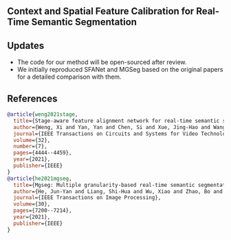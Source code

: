 ## Context and Spatial Feature Calibration for Real-Time Semantic Segmentation




## Updates

- The code for our method will be open-sourced after review.
- We initially reproduced SFANet and MGSeg based on the original papers for a detailed comparison with them.



## References

```bibtex
@article{weng2021stage,
  title={Stage-aware feature alignment network for real-time semantic segmentation of street scenes},
  author={Weng, Xi and Yan, Yan and Chen, Si and Xue, Jing-Hao and Wang, Hanzi},
  journal={IEEE Transactions on Circuits and Systems for Video Technology},
  volume={32},
  number={7},
  pages={4444--4459},
  year={2021},
  publisher={IEEE}
}
@article{he2021mgseg,
  title={Mgseg: Multiple granularity-based real-time semantic segmentation network},
  author={He, Jun-Yan and Liang, Shi-Hua and Wu, Xiao and Zhao, Bo and Zhang, Lei},
  journal={IEEE Transactions on Image Processing},
  volume={30},
  pages={7200--7214},
  year={2021},
  publisher={IEEE}
}
```
